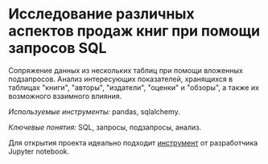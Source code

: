 # Исследование различных аспектов продаж книг при помощи запросов SQL

Сопряжение данных из нескольких таблиц при помощи вложенных подзапросов.
Анализ интересующих показателей, хранящихся в таблицах "книги", "авторы", "издатели", "оценки" и "обзоры", а также их возможного взаимного влияния.

*Используемые инструменты:* pandas, sqlalchemy.

*Ключевые понятия:* SQL, запросы, подзапросы, анализ.

Для открытия проекта идеально подходит [инструмент](https://nbviewer.jupyter.org/github/Kirill-rus/presentation/blob/main/SQL_data_extraction_and_analysis/05_books_sales_analysis.ipynb) от разработчика Jupyter notebook.
